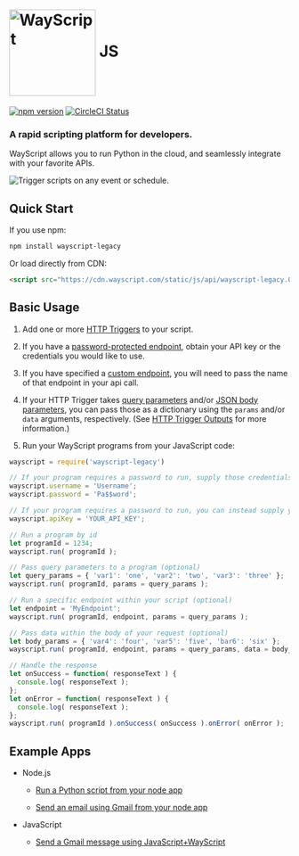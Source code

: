 # [<img src="https://user-images.githubusercontent.com/31461850/53454621-a1b39500-39dc-11e9-9b3c-276451d42437.png" width="155px" alt="WayScript" align="center">](https://wayscript.com) JS

[![npm version](https://img.shields.io/npm/v/wayscript.svg?color=blue)](https://www.npmjs.com/package/wayscript-legacy/) [![CircleCI Status](https://circleci.com/gh/wayscript/wayscript-js-legacy/tree/master.svg?style=shield)](https://circleci.com/gh/wayscript/wayscript-js-legacy/tree/master)

### A rapid scripting platform for developers.

WayScript allows you to run Python in the cloud, and seamlessly integrate with your favorite APIs.

![Trigger scripts on any event or schedule.](https://user-images.githubusercontent.com/31461850/68791693-af5a8a80-05fe-11ea-86dd-32ccc9641bbe.png)

## Quick Start

If you use npm:

```sh
npm install wayscript-legacy
```

Or load directly from CDN:

```html
<script src="https://cdn.wayscript.com/static/js/api/wayscript-legacy.0.1.2.js"></script>
```

## Basic Usage

1. Add one or more [HTTP Triggers](https://docs.wayscript.com/library/triggers/http-trigger) to your script.

2. If you have a [password-protected endpoint](https://docs.wayscript.com/library/triggers/http-trigger#password-protect-your-endpoints), obtain your API key or the credentials you would like to use.

3. If you have specified a [custom endpoint](https://docs.wayscript.com/library/triggers/http-trigger#endpoints), you will need to pass the name of that endpoint in your api call.

4. If your HTTP Trigger takes [query parameters](https://docs.wayscript.com/library/triggers/http-trigger#request-query-parameters) and/or [JSON body parameters](https://docs.wayscript.com/library/triggers/http-trigger#request-json-body-parameters), you can pass those as a dictionary using the `params` and/or `data` arguments, respectively. (See [HTTP Trigger Outputs](https://docs.wayscript.com/library/triggers/http-trigger#outputs) for more information.)

5. Run your WayScript programs from your JavaScript code:

```javascript
wayscript = require('wayscript-legacy')

// If your program requires a password to run, supply those credentials when creating the client
wayscript.username = 'Username';
wayscript.password = 'Pa$$word';

// If your program requires a password to run, you can instead supply your API Key when creating the client
wayscript.apiKey = 'YOUR_API_KEY';

// Run a program by id
let programId = 1234;
wayscript.run( programId );

// Pass query parameters to a program (optional)
let query_params = { 'var1': 'one', 'var2': 'two', 'var3': 'three' };
wayscript.run( programId, params = query_params );

// Run a specific endpoint within your script (optional)
let endpoint = 'MyEndpoint';
wayscript.run( programId, endpoint, params = query_params );

// Pass data within the body of your request (optional)
let body_params = { 'var4': 'four', 'var5': 'five', 'bar6': 'six' };
wayscript.run( programId, endpoint, params = query_params, data = body_params );

// Handle the response
let onSuccess = function( responseText ) {
  console.log( responseText );
};
let onError = function( responseText ) {
  console.log( responseText );
};
wayscript.run( programId ).onSuccess( onSuccess ).onError( onError );
```

## Example Apps

- Node.js

    - [Run a Python script from your node app](https://github.com/wayscript/node-to-python-example)

    - [Send an email using Gmail from your node app](https://github.com/wayscript/node-to-gmail-example)
    
- JavaScript

    - [Send a Gmail message using JavaScript+WayScript](https://github.com/wayscript/js-to-gmail-example)
